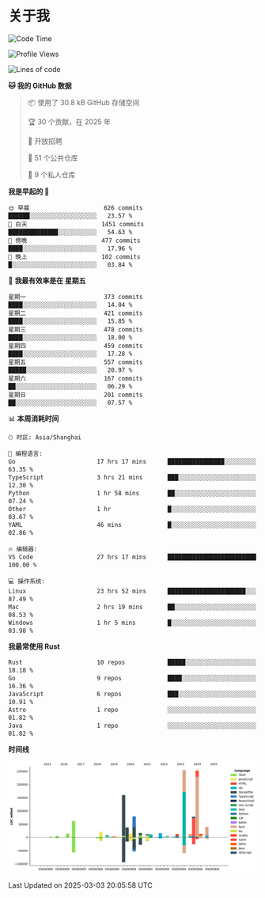 # 关于我

<!--START_SECTION:waka-->
![Code Time](http://img.shields.io/badge/Code%20Time-3%2C513%20hrs%2046%20mins-blue)

![Profile Views](http://img.shields.io/badge/%E4%B8%AA%E4%BA%BA%E8%B5%84%E6%96%99%E8%A7%82%E7%9C%8B%E6%AC%A1%E6%95%B0-0-blue)

![Lines of code](https://img.shields.io/badge/%E4%BB%8E%E3%80%8CHello%20World%E3%80%8D%E8%B5%B7%E6%88%91%E5%B7%B2%E7%BB%8F%E5%86%99%E4%BA%86-1.1%20million%20%E8%A1%8C%E4%BB%A3%E7%A0%81-blue)

**🐱 我的 GitHub 数据** 

> 📦  使用了 30.8 kB GitHub 存储空间 
 > 
> 🏆 30 个贡献，在 2025 年
 > 
> 💼 开放招聘
 > 
> 📜 51 个公共仓库 
 > 
> 🔑 9 个私人仓库 
 > 
**我是早起的 🐤** 

```text
🌞 早晨                     626 commits         ██████░░░░░░░░░░░░░░░░░░░   23.57 % 
🌆 白天                     1451 commits        ██████████████░░░░░░░░░░░   54.63 % 
🌃 傍晚                     477 commits         ████░░░░░░░░░░░░░░░░░░░░░   17.96 % 
🌙 晚上                     102 commits         █░░░░░░░░░░░░░░░░░░░░░░░░   03.84 % 
```
📅 **我最有效率是在 星期五** 

```text
星期一                      373 commits         ████░░░░░░░░░░░░░░░░░░░░░   14.04 % 
星期二                      421 commits         ████░░░░░░░░░░░░░░░░░░░░░   15.85 % 
星期三                      478 commits         ████░░░░░░░░░░░░░░░░░░░░░   18.00 % 
星期四                      459 commits         ████░░░░░░░░░░░░░░░░░░░░░   17.28 % 
星期五                      557 commits         █████░░░░░░░░░░░░░░░░░░░░   20.97 % 
星期六                      167 commits         ██░░░░░░░░░░░░░░░░░░░░░░░   06.29 % 
星期日                      201 commits         ██░░░░░░░░░░░░░░░░░░░░░░░   07.57 % 
```


📊 **本周消耗时间** 

```text
🕑︎ 时区: Asia/Shanghai

💬 编程语言: 
Go                       17 hrs 17 mins      ████████████████░░░░░░░░░   63.35 % 
TypeScript               3 hrs 21 mins       ███░░░░░░░░░░░░░░░░░░░░░░   12.30 % 
Python                   1 hr 58 mins        ██░░░░░░░░░░░░░░░░░░░░░░░   07.24 % 
Other                    1 hr                █░░░░░░░░░░░░░░░░░░░░░░░░   03.67 % 
YAML                     46 mins             █░░░░░░░░░░░░░░░░░░░░░░░░   02.86 % 

🔥 编辑器: 
VS Code                  27 hrs 17 mins      █████████████████████████   100.00 % 

💻 操作系统: 
Linux                    23 hrs 52 mins      ██████████████████████░░░   87.49 % 
Mac                      2 hrs 19 mins       ██░░░░░░░░░░░░░░░░░░░░░░░   08.53 % 
Windows                  1 hr 5 mins         █░░░░░░░░░░░░░░░░░░░░░░░░   03.98 % 
```

**我最常使用 Rust** 

```text
Rust                     10 repos            █████░░░░░░░░░░░░░░░░░░░░   18.18 % 
Go                       9 repos             ████░░░░░░░░░░░░░░░░░░░░░   16.36 % 
JavaScript               6 repos             ███░░░░░░░░░░░░░░░░░░░░░░   10.91 % 
Astro                    1 repo              ░░░░░░░░░░░░░░░░░░░░░░░░░   01.82 % 
Java                     1 repo              ░░░░░░░░░░░░░░░░░░░░░░░░░   01.82 % 
```



**时间线**

![Lines of Code chart](https://raw.githubusercontent.com/catusax/catusax/master/assets/bar_graph.png)


 Last Updated on 2025-03-03 20:05:58 UTC
<!--END_SECTION:waka-->
